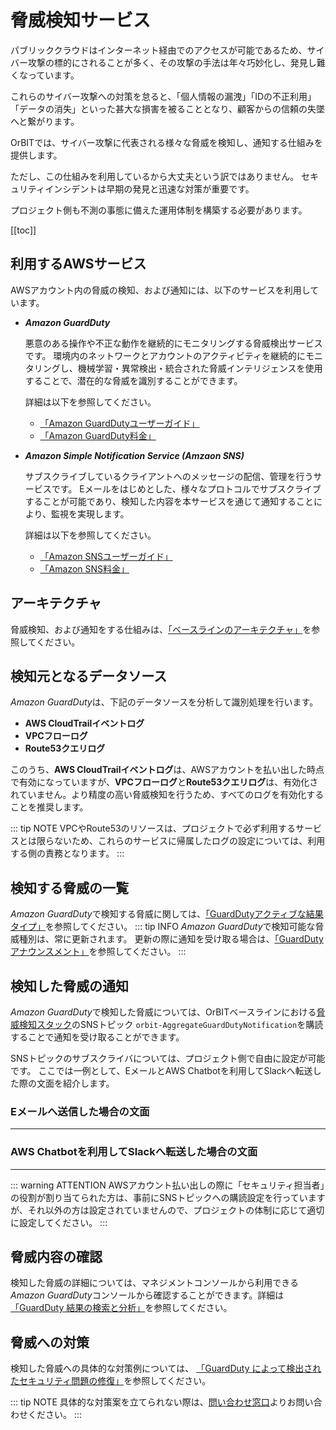 # 脅威検知サービス

パブリッククラウドはインターネット経由でのアクセスが可能であるため、サイバー攻撃の標的にされることが多く、その攻撃の手法は年々巧妙化し、発見し難くなっています。

これらのサイバー攻撃への対策を怠ると、「個人情報の漏洩」「IDの不正利用」「データの消失」といった甚大な損害を被ることとなり、顧客からの信頼の失墜へと繋がります。

OrBITでは、サイバー攻撃に代表される様々な脅威を検知し、通知する仕組みを提供します。

ただし、この仕組みを利用しているから大丈夫という訳ではありません。
セキュリティインシデントは早期の発見と迅速な対策が重要です。

プロジェクト側も不測の事態に備えた運用体制を構築する必要があります。

[[toc]]

## 利用するAWSサービス
AWSアカウント内の脅威の検知、および通知には、以下のサービスを利用しています。

- ***Amazon GuardDuty***

    悪意のある操作や不正な動作を継続的にモニタリングする脅威検出サービスです。
    環境内のネットワークとアカウントのアクティビティを継続的にモニタリングし、機械学習・異常検出・統合された脅威インテリジェンスを使用することで、潜在的な脅威を識別することができます。
    
    詳細は以下を参照してください。
    - [「Amazon GuardDutyユーザーガイド」](https://docs.aws.amazon.com/ja_jp/guardduty/latest/ug/what-is-guardduty.htmlcloudtrail-user-guide.html)
    - [「Amazon GuardDuty料金」](https://aws.amazon.com/jp/guardduty/pricing/)

- ***Amazon Simple Notification Service (Amzaon SNS)***

  サブスクライブしているクライアントへのメッセージの配信、管理を行うサービスです。
  Eメールをはじめとした、様々なプロトコルでサブスクライブすることが可能であり、検知した内容を本サービスを通じて通知することにより、監視を実現します。

    詳細は以下を参照してください。
    - [「Amazon SNSユーザーガイド」](https://docs.aws.amazon.com/ja_jp/sns/latest/dg/welcome.html)
    - [「Amazon SNS料金」](https://aws.amazon.com/jp/sns/pricing/)    

## アーキテクチャ
脅威検知、および通知をする仕組みは、[「ベースラインのアーキテクチャ」](/guide/aws/reference/baseline.html#アーキテクチャ)を参照してください。

## 検知元となるデータソース
*Amazon GuardDuty*は、下記のデータソースを分析して識別処理を行います。
- **AWS CloudTrailイベントログ**
- **VPCフローログ**
- **Route53クエリログ**

このうち、**AWS CloudTrailイベントログ**は、AWSアカウントを払い出した時点で有効になっていますが、**VPCフローログ**と**Route53クエリログ**は、有効化されていません。より精度の高い脅威検知を行うため、すべてのログを有効化することを推奨します。

::: tip NOTE
VPCやRoute53のリソースは、プロジェクトで必ず利用するサービスとは限らないため、これらのサービスに帰属したログの設定については、利用する側の責務となります。
:::

## 検知する脅威の一覧
*Amazon GuardDuty*で検知する脅威に関しては、[「GuardDutyアクティブな結果タイプ」](https://docs.aws.amazon.com/ja_jp/guardduty/latest/ug/guardduty_finding-types-active.html)を参照してください。
::: tip INFO
*Amazon GuardDuty*で検知可能な脅威種別は、常に更新されます。
更新の際に通知を受け取る場合は、[「GuardDutyアナウンスメント」](https://docs.aws.amazon.com/ja_jp/guardduty/latest/ug/guardduty_sns.html)を参照してください。
:::

## 検知した脅威の通知
*Amazon GuardDuty*で検知した脅威については、OrBITベースラインにおける[脅威検知スタック](/guide/aws/reference/baseline.html#脅威検知スタック)のSNSトピック `orbit-AggregateGuardDutyNotification`を購読することで通知を受け取ることができます。

SNSトピックのサブスクライバについては、プロジェクト側で自由に設定が可能です。
ここでは一例として、EメールとAWS Chatbotを利用してSlackへ転送した際の文面を紹介します。

### Eメールへ送信した場合の文面
---

<CaptionedImage src="gd_mail_sample.png"/>

<CodeDetail title="成形したJSONを見る" code='
{
  "schemaVersion": "2.0",
  "accountId": "012345678910",
  "region": "ap-northeast-1",
  "partition": "aws",
  "id": "123456789abcdefghijklmnopqrstuvw",
  "arn": "arn:aws:guardduty:ap-northeast-1:123456789123:detector/123456789123/finding/123456789abcdefghijklmnopqrstuvw",
  "type": "Trojan:EC2/DropPoint",
  "resource": {
      "resourceType": "Instance",
      "instanceDetails": {
      "iamInstanceProfile": null,
      "imageId": null,
      "instanceId": "i-99999999",
      "instanceState": null,
      "instanceType": null,
      "launchTime": null,
      "networkInterfaces": null,
      "availabilityZone": null,
      "platform": null,
      "productCodes": null,
      "tags": null
      }
  },
  "service": {
      "serviceName": "guardduty",
      "detectorId": "abcdefghijklmnopqrstuvw123456789",
      "action": {
      "actionType": "NETWORK_CONNECTION",
      "networkConnectionAction": {
          "connectionDirection": "OUTBOUND",
          "remoteIpDetails": {
          "ipAddressV4": "xxx.xx.xx.xx",
          "organization": {
              "asn": -1,
              "asnOrg": "GeneratedFindingASNOrg",
              "isp": "GeneratedFindingISP",
              "org": "GeneratedFindingORG"
          },
          "country": {
              "countryName": "United States"
          },
          "city": {
              "cityName": "GeneratedFindingCityName"
          },
          "geoLocation": {
              "lat": 0,
              "lon": 0
          }
          },
          "remotePortDetails": {
          "port": 22,
          "portName": "SSH"
          },
          "localPortDetails": {
          "port": 2000,
          "portName": "Unknown"
          },
          "protocol": "TCP",
          "blocked": false
      }
      },
      "resourceRole": "TARGET",
      "additionalInfo": {
      "unusualProtocol": "UDP",
      "threatListName": "GeneratedFindingCustomerListName",
      "unusual": 22,
      "sample": true
      },
      "eventFirstSeen": "2017-11-29T20:39:48Z",
      "eventLastSeen": "2017-11-29T20:39:48Z",
      "archived": false,
      "count": 1
  },
  "severity": 5,
  "createdAt": "2017-11-29T20:39:48.441Z",
  "updatedAt": "2017-11-29T20:39:48.441Z",
  "title": "EC2 instance i-99999999 is communicating with a Drop Point.",
  "description": "EC2 instance i-99999999 is communicating with a remote host xxx.xx.xxx.x that is known to hold credentials and other stolen data captured by malware."
}
' />

### AWS Chatbotを利用してSlackへ転送した場合の文面
---

<CaptionedImage src="gd_chatbot_sample.png"/>

::: warning ATTENTION
AWSアカウント払い出しの際に「セキュリティ担当者」の役割が割り当てられた方は、事前にSNSトピックへの購読設定を行っていますが、それ以外の方は設定されていませんので、プロジェクトの体制に応じて適切に設定してください。
:::

## 脅威内容の確認
検知した脅威の詳細については、マネジメントコンソールから利用できる*Amazon GuardDuty*コンソールから確認することができます。詳細は[「GuardDuty 結果の検索と分析」](https://docs.aws.amazon.com/ja_jp/guardduty/latest/ug/guardduty_findings.html#guardduty_working-with-findings)を参照してください。

## 脅威への対策
検知した脅威への具体的な対策例については、 [「GuardDuty によって検出されたセキュリティ問題の修復」](https://docs.aws.amazon.com/ja_jp/guardduty/latest/ug/guardduty_remediate.html)を参照してください。

::: tip NOTE
具体的な対策案を立てられない際は、[問い合わせ窓口](/support/contact.html)よりお問い合わせください。
:::